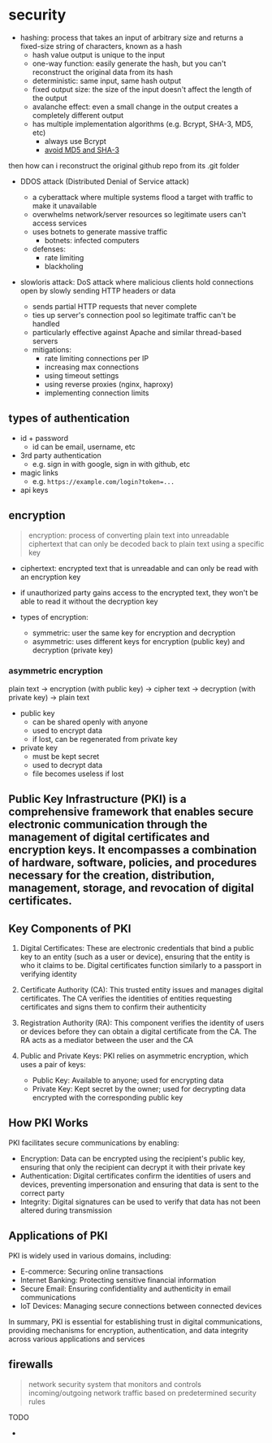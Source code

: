 
# security

- hashing: process that takes an input of arbitrary size and returns a fixed-size string of characters, known as a hash
  - hash value output is unique to the input
  - one-way function: easily generate the hash, but you can't reconstruct the original data from its hash
  - deterministic: same input, same hash output
  - fixed output size: the size of the input doesn't affect the length of the output
  - avalanche effect: even a small change in the output creates a completely different output
  - has multiple implementation algorithms (e.g. Bcrypt, SHA-3, MD5, etc)
    - always use Bcrypt
    - [avoid MD5 and SHA-3](https://blog.boot.dev/cryptography/how-sha-2-works-step-by-step-sha-256/#can-i-use-sha-256-to-hash-passwords)

then how can i reconstruct the original github repo from its .git folder

- DDOS attack (Distributed Denial of Service attack)
  - a cyberattack where multiple systems flood a target with traffic to make it unavailable
  - overwhelms network/server resources so legitimate users can't access services
  - uses botnets to generate massive traffic
    - botnets: infected computers
  - defenses:
    - rate limiting
    - blackholing

- slowloris attack: DoS attack where malicious clients hold connections open by slowly sending HTTP headers or data
  - sends partial HTTP requests that never complete
  - ties up server's connection pool so legitimate traffic can't be handled
  - particularly effective against Apache and similar thread-based servers
  - mitigations:
    - rate limiting connections per IP
    - increasing max connections
    - using timeout settings
    - using reverse proxies (nginx, haproxy)
    - implementing connection limits

## types of authentication

- id + password
  - id can be email, username, etc
- 3rd party authentication
  - e.g. sign in with google, sign in with github, etc
- magic links
  - e.g. `https://example.com/login?token=...`
- api keys

## encryption

> encryption: process of converting plain text into unreadable ciphertext that can only be decoded back to plain text using a specific key

- ciphertext: encrypted text that is unreadable and can only be read with an encryption key
- if unauthorized party gains access to the encrypted text, they won't be able to read it without the decryption key

- types of encryption:
  - symmetric: user the same key for encryption and decryption
  - asymmetric: uses different keys for encryption (public key) and decryption (private key)

### asymmetric encryption

plain text -> encryption (with public key) -> cipher text -> decryption (with private key) -> plain text

- public key
  - can be shared openly with anyone
  - used to encrypt data
  - if lost, can be regenerated from private key
- private key
  - must be kept secret
  - used to decrypt data
  - file becomes useless if lost

## Public Key Infrastructure (PKI) is a comprehensive framework that enables secure electronic communication through the management of digital certificates and encryption keys. It encompasses a combination of hardware, software, policies, and procedures necessary for the creation, distribution, management, storage, and revocation of digital certificates.

## Key Components of PKI

1. Digital Certificates: These are electronic credentials that bind a public key to an entity (such as a user or device), ensuring that the entity is who it claims to be. Digital certificates function similarly to a passport in verifying identity

2. Certificate Authority (CA): This trusted entity issues and manages digital certificates. The CA verifies the identities of entities requesting certificates and signs them to confirm their authenticity

3. Registration Authority (RA): This component verifies the identity of users or devices before they can obtain a digital certificate from the CA. The RA acts as a mediator between the user and the CA

4. Public and Private Keys: PKI relies on asymmetric encryption, which uses a pair of keys:
   - Public Key: Available to anyone; used for encrypting data
   - Private Key: Kept secret by the owner; used for decrypting data encrypted with the corresponding public key

## How PKI Works

PKI facilitates secure communications by enabling:
- Encryption: Data can be encrypted using the recipient's public key, ensuring that only the recipient can decrypt it with their private key
- Authentication: Digital certificates confirm the identities of users and devices, preventing impersonation and ensuring that data is sent to the correct party
- Integrity: Digital signatures can be used to verify that data has not been altered during transmission

## Applications of PKI

PKI is widely used in various domains, including:
- E-commerce: Securing online transactions
- Internet Banking: Protecting sensitive financial information
- Secure Email: Ensuring confidentiality and authenticity in email communications
- IoT Devices: Managing secure connections between connected devices

In summary, PKI is essential for establishing trust in digital communications, providing mechanisms for encryption, authentication, and data integrity across various applications and services

## firewalls

> network security system that monitors and controls incoming/outgoing network traffic based on predetermined security rules

TODO

- 
